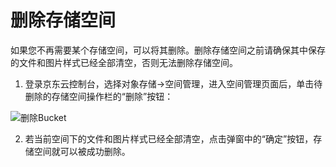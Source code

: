# 删除存储空间

如果您不再需要某个存储空间，可以将其删除。删除存储空间之前请确保其中保存的文件和图片样式已经全部清空，否则无法删除存储空间。

1. 登录京东云控制台，选择对象存储->空间管理，进入空间管理页面后，单击待删除的存储空间操作栏的“删除”按钮：

![删除Bucket](https://github.com/jdcloudcom/cn/blob/edit/image/Object-Storage-Service/OSS-029.png)

2. 若当前空间下的文件和图片样式已经全部清空，点击弹窗中的“确定”按钮，存储空间就可以被成功删除。
